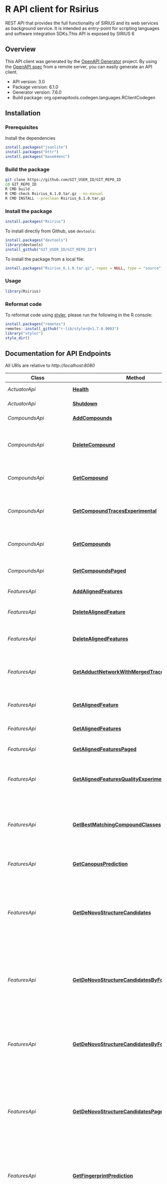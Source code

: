 # R API client for Rsirius

REST API that provides the full functionality of SIRIUS and its web services as background service. It is intended as entry-point for scripting languages and software integration SDKs.This API is exposed by SIRIUS 6

## Overview
This API client was generated by the [OpenAPI Generator](https://openapi-generator.tech) project. By using the [OpenAPI spec](https://openapis.org) from a remote server, you can easily generate an API client.

- API version: 3.0
- Package version: 6.1.0
- Generator version: 7.6.0
- Build package: org.openapitools.codegen.languages.RClientCodegen

## Installation

### Prerequisites

Install the dependencies

```R
install.packages("jsonlite")
install.packages("httr")
install.packages("base64enc")
```

### Build the package

```sh
git clone https://github.com/GIT_USER_ID/GIT_REPO_ID
cd GIT_REPO_ID
R CMD build .
R CMD check Rsirius_6.1.0.tar.gz --no-manual
R CMD INSTALL --preclean Rsirius_6.1.0.tar.gz
```

### Install the package

```R
install.packages("Rsirius")
```

To install directly from Github, use `devtools`:
```R
install.packages("devtools")
library(devtools)
install_github("GIT_USER_ID/GIT_REPO_ID")
```

To install the package from a local file:
```R
install.packages("Rsirius_6.1.0.tar.gz", repos = NULL, type = "source")
```

### Usage

```R
library(Rsirius)
```

### Reformat code

To reformat code using [styler](https://styler.r-lib.org/index.html), please run the following in the R console:

```R
install.packages("remotes")
remotes::install_github("r-lib/styler@v1.7.0.9003")
library("styler")
style_dir()
```

## Documentation for API Endpoints

All URIs are relative to *http://localhost:8080*

Class | Method | HTTP request | Description
------------ | ------------- | ------------- | -------------
*ActuatorApi* | [**Health**](docs/ActuatorApi.md#Health) | **GET** /actuator/health | Actuator web endpoint 'health'
*ActuatorApi* | [**Shutdown**](docs/ActuatorApi.md#Shutdown) | **POST** /actuator/shutdown | Actuator web endpoint 'shutdown'
*CompoundsApi* | [**AddCompounds**](docs/CompoundsApi.md#AddCompounds) | **POST** /api/projects/{projectId}/compounds | Import Compounds and its contained features.
*CompoundsApi* | [**DeleteCompound**](docs/CompoundsApi.md#DeleteCompound) | **DELETE** /api/projects/{projectId}/compounds/{compoundId} | Delete compound (group of ion identities) with the given identifier (and the included features) from the  specified project-space.
*CompoundsApi* | [**GetCompound**](docs/CompoundsApi.md#GetCompound) | **GET** /api/projects/{projectId}/compounds/{compoundId} | Get compound (group of ion identities) with the given identifier from the specified project-space.
*CompoundsApi* | [**GetCompoundTracesExperimental**](docs/CompoundsApi.md#GetCompoundTracesExperimental) | **GET** /api/projects/{projectId}/compounds/{compoundId}/traces | EXPERIMENTAL: This endpoint is experimental and may be changed (or even removed) without notice until it is declared stable.
*CompoundsApi* | [**GetCompounds**](docs/CompoundsApi.md#GetCompounds) | **GET** /api/projects/{projectId}/compounds | List of all available compounds (group of ion identities) in the given project-space.
*CompoundsApi* | [**GetCompoundsPaged**](docs/CompoundsApi.md#GetCompoundsPaged) | **GET** /api/projects/{projectId}/compounds/page | Page of available compounds (group of ion identities) in the given project-space.
*FeaturesApi* | [**AddAlignedFeatures**](docs/FeaturesApi.md#AddAlignedFeatures) | **POST** /api/projects/{projectId}/aligned-features | Import (aligned) features into the project.
*FeaturesApi* | [**DeleteAlignedFeature**](docs/FeaturesApi.md#DeleteAlignedFeature) | **DELETE** /api/projects/{projectId}/aligned-features/{alignedFeatureId} | Delete feature (aligned over runs) with the given identifier from the specified project-space.
*FeaturesApi* | [**DeleteAlignedFeatures**](docs/FeaturesApi.md#DeleteAlignedFeatures) | **PUT** /api/projects/{projectId}/aligned-features/delete | Delete feature (aligned over runs) with the given identifier from the specified project-space.
*FeaturesApi* | [**GetAdductNetworkWithMergedTracesExperimental**](docs/FeaturesApi.md#GetAdductNetworkWithMergedTracesExperimental) | **GET** /api/projects/{projectId}/aligned-features/{alignedFeatureId}/adducts | EXPERIMENTAL: This endpoint is experimental and may be changed (or even removed) without notice until it is declared stable.
*FeaturesApi* | [**GetAlignedFeature**](docs/FeaturesApi.md#GetAlignedFeature) | **GET** /api/projects/{projectId}/aligned-features/{alignedFeatureId} | Get feature (aligned over runs) with the given identifier from the specified project-space.
*FeaturesApi* | [**GetAlignedFeatures**](docs/FeaturesApi.md#GetAlignedFeatures) | **GET** /api/projects/{projectId}/aligned-features | Get all available features (aligned over runs) in the given project-space.
*FeaturesApi* | [**GetAlignedFeaturesPaged**](docs/FeaturesApi.md#GetAlignedFeaturesPaged) | **GET** /api/projects/{projectId}/aligned-features/page | Get all available features (aligned over runs) in the given project-space.
*FeaturesApi* | [**GetAlignedFeaturesQualityExperimental**](docs/FeaturesApi.md#GetAlignedFeaturesQualityExperimental) | **GET** /api/projects/{projectId}/aligned-features/{alignedFeatureId}/quality-report | EXPERIMENTAL: This endpoint is experimental and may be changed (or even removed) without notice until it is declared stable.
*FeaturesApi* | [**GetBestMatchingCompoundClasses**](docs/FeaturesApi.md#GetBestMatchingCompoundClasses) | **GET** /api/projects/{projectId}/aligned-features/{alignedFeatureId}/formulas/{formulaId}/best-compound-classes | Best matching compound classes,  Set of the highest scoring compound classes (CANOPUS) on each hierarchy level of  the ClassyFire and NPC ontology,
*FeaturesApi* | [**GetCanopusPrediction**](docs/FeaturesApi.md#GetCanopusPrediction) | **GET** /api/projects/{projectId}/aligned-features/{alignedFeatureId}/formulas/{formulaId}/canopus-prediction | All predicted compound classes (CANOPUS) from ClassyFire and NPC and their probabilities,
*FeaturesApi* | [**GetDeNovoStructureCandidates**](docs/FeaturesApi.md#GetDeNovoStructureCandidates) | **GET** /api/projects/{projectId}/aligned-features/{alignedFeatureId}/denovo-structures | List of de novo structure candidates (e.g. generated by MsNovelist) ranked by CSI:FingerID score for the given 'alignedFeatureId' with minimal information.  StructureCandidates can be enriched with molecular fingerprint.
*FeaturesApi* | [**GetDeNovoStructureCandidatesByFormula**](docs/FeaturesApi.md#GetDeNovoStructureCandidatesByFormula) | **GET** /api/projects/{projectId}/aligned-features/{alignedFeatureId}/formulas/{formulaId}/denovo-structures | List of de novo structure candidates (e.g. generated by MsNovelist) ranked by CSI:FingerID score for the given 'formulaId' with minimal information.  StructureCandidates can be enriched with molecular fingerprint.
*FeaturesApi* | [**GetDeNovoStructureCandidatesByFormulaPaged**](docs/FeaturesApi.md#GetDeNovoStructureCandidatesByFormulaPaged) | **GET** /api/projects/{projectId}/aligned-features/{alignedFeatureId}/formulas/{formulaId}/denovo-structures/page | Page of de novo structure candidates (e.g. generated by MsNovelist) ranked by CSI:FingerID score for the given 'formulaId' with minimal information.  StructureCandidates can be enriched with molecular fingerprint.
*FeaturesApi* | [**GetDeNovoStructureCandidatesPaged**](docs/FeaturesApi.md#GetDeNovoStructureCandidatesPaged) | **GET** /api/projects/{projectId}/aligned-features/{alignedFeatureId}/denovo-structures/page | Page of de novo structure candidates (e.g. generated by MsNovelist) ranked by CSI:FingerID score for the given 'alignedFeatureId' with minimal information.  StructureCandidates can be enriched with molecular fingerprint.
*FeaturesApi* | [**GetFingerprintPrediction**](docs/FeaturesApi.md#GetFingerprintPrediction) | **GET** /api/projects/{projectId}/aligned-features/{alignedFeatureId}/formulas/{formulaId}/fingerprint | Returns predicted fingerprint (CSI:FingerID) for the given formula result identifier  This fingerprint is used to perform structure database search and predict compound classes.
*FeaturesApi* | [**GetFormulaAnnotatedMsMsData**](docs/FeaturesApi.md#GetFormulaAnnotatedMsMsData) | **GET** /api/projects/{projectId}/aligned-features/{alignedFeatureId}/formulas/{formulaId}/annotated-msmsdata | Returns MS/MS Spectrum (Merged MS/MS and measured MS/MS) which is annotated with fragments and losses  for the given formula result identifier  These annotations are only available if a fragmentation tree and the structure candidate are available.
*FeaturesApi* | [**GetFormulaAnnotatedSpectrum**](docs/FeaturesApi.md#GetFormulaAnnotatedSpectrum) | **GET** /api/projects/{projectId}/aligned-features/{alignedFeatureId}/formulas/{formulaId}/annotated-spectrum | Returns a fragmentation spectrum (e.g. Merged MS/MS) which is annotated with fragments and losses for the given formula result identifier  These annotations are only available if a fragmentation tree is available.
*FeaturesApi* | [**GetFormulaCandidate**](docs/FeaturesApi.md#GetFormulaCandidate) | **GET** /api/projects/{projectId}/aligned-features/{alignedFeatureId}/formulas/{formulaId} | FormulaResultContainers for the given 'formulaId' with minimal information.
*FeaturesApi* | [**GetFormulaCandidates**](docs/FeaturesApi.md#GetFormulaCandidates) | **GET** /api/projects/{projectId}/aligned-features/{alignedFeatureId}/formulas | List of FormulaResultContainers available for this feature with minimal information.
*FeaturesApi* | [**GetFormulaCandidatesPaged**](docs/FeaturesApi.md#GetFormulaCandidatesPaged) | **GET** /api/projects/{projectId}/aligned-features/{alignedFeatureId}/formulas/page | Page of FormulaResultContainers available for this feature with minimal information.
*FeaturesApi* | [**GetFragTree**](docs/FeaturesApi.md#GetFragTree) | **GET** /api/projects/{projectId}/aligned-features/{alignedFeatureId}/formulas/{formulaId}/fragtree | Returns fragmentation tree (SIRIUS) for the given formula result identifier  This tree is used to rank formula candidates (treeScore).
*FeaturesApi* | [**GetIsotopePatternAnnotation**](docs/FeaturesApi.md#GetIsotopePatternAnnotation) | **GET** /api/projects/{projectId}/aligned-features/{alignedFeatureId}/formulas/{formulaId}/isotope-pattern | Returns Isotope pattern information (simulated isotope pattern, measured isotope pattern, isotope pattern highlighting)  for the given formula result identifier.
*FeaturesApi* | [**GetLipidAnnotation**](docs/FeaturesApi.md#GetLipidAnnotation) | **GET** /api/projects/{projectId}/aligned-features/{alignedFeatureId}/formulas/{formulaId}/lipid-annotation | Returns Lipid annotation (ElGordo) for the given formula result identifier.
*FeaturesApi* | [**GetMsData**](docs/FeaturesApi.md#GetMsData) | **GET** /api/projects/{projectId}/aligned-features/{alignedFeatureId}/ms-data | Mass Spec data (input data) for the given 'alignedFeatureId' .
*FeaturesApi* | [**GetQuantificationExperimental**](docs/FeaturesApi.md#GetQuantificationExperimental) | **GET** /api/projects/{projectId}/aligned-features/{alignedFeatureId}/quantification | EXPERIMENTAL: This endpoint is experimental and may be changed (or even removed) without notice until it is declared stable.
*FeaturesApi* | [**GetSpectralLibraryMatch**](docs/FeaturesApi.md#GetSpectralLibraryMatch) | **GET** /api/projects/{projectId}/aligned-features/{alignedFeatureId}/spectral-library-matches/{matchId} | List of spectral library matches for the given 'alignedFeatureId'.
*FeaturesApi* | [**GetSpectralLibraryMatches**](docs/FeaturesApi.md#GetSpectralLibraryMatches) | **GET** /api/projects/{projectId}/aligned-features/{alignedFeatureId}/spectral-library-matches | List of spectral library matches for the given 'alignedFeatureId'.
*FeaturesApi* | [**GetSpectralLibraryMatchesPaged**](docs/FeaturesApi.md#GetSpectralLibraryMatchesPaged) | **GET** /api/projects/{projectId}/aligned-features/{alignedFeatureId}/spectral-library-matches/page | Page of spectral library matches for the given 'alignedFeatureId'.
*FeaturesApi* | [**GetSpectralLibraryMatchesSummary**](docs/FeaturesApi.md#GetSpectralLibraryMatchesSummary) | **GET** /api/projects/{projectId}/aligned-features/{alignedFeatureId}/spectral-library-matches/summary | Summarize matched reference spectra for the given 'alignedFeatureId'.
*FeaturesApi* | [**GetStructureAnnotatedMsDataExperimental**](docs/FeaturesApi.md#GetStructureAnnotatedMsDataExperimental) | **GET** /api/projects/{projectId}/aligned-features/{alignedFeatureId}/formulas/{formulaId}/structures/{inchiKey}/annotated-msmsdata | EXPERIMENTAL: This endpoint is experimental because it produces return values that are not yet stable.
*FeaturesApi* | [**GetStructureAnnotatedSpectrumExperimental**](docs/FeaturesApi.md#GetStructureAnnotatedSpectrumExperimental) | **GET** /api/projects/{projectId}/aligned-features/{alignedFeatureId}/formulas/{formulaId}/structures/{inchiKey}/annotated-spectrum | EXPERIMENTAL: This endpoint is experimental because it produces return values that are not yet stable.
*FeaturesApi* | [**GetStructureCandidates**](docs/FeaturesApi.md#GetStructureCandidates) | **GET** /api/projects/{projectId}/aligned-features/{alignedFeatureId}/db-structures | List of structure database search candidates ranked by CSI:FingerID score for the given 'alignedFeatureId' with minimal information.
*FeaturesApi* | [**GetStructureCandidatesByFormula**](docs/FeaturesApi.md#GetStructureCandidatesByFormula) | **GET** /api/projects/{projectId}/aligned-features/{alignedFeatureId}/formulas/{formulaId}/db-structures | List of CSI:FingerID structure database search candidates for the given 'formulaId' with minimal information.
*FeaturesApi* | [**GetStructureCandidatesByFormulaPaged**](docs/FeaturesApi.md#GetStructureCandidatesByFormulaPaged) | **GET** /api/projects/{projectId}/aligned-features/{alignedFeatureId}/formulas/{formulaId}/db-structures/page | Page of CSI:FingerID structure database search candidates for the given 'formulaId' with minimal information.
*FeaturesApi* | [**GetStructureCandidatesPaged**](docs/FeaturesApi.md#GetStructureCandidatesPaged) | **GET** /api/projects/{projectId}/aligned-features/{alignedFeatureId}/db-structures/page | Page of structure database search candidates ranked by CSI:FingerID score for the given 'alignedFeatureId' with minimal information.
*FeaturesApi* | [**GetTracesExperimental**](docs/FeaturesApi.md#GetTracesExperimental) | **GET** /api/projects/{projectId}/aligned-features/{alignedFeatureId}/traces | EXPERIMENTAL: This endpoint is experimental and may be changed (or even removed) without notice until it is declared stable.
*GuiApi* | [**CloseGui**](docs/GuiApi.md#CloseGui) | **DELETE** /api/projects/{projectId}/gui | Close GUI instance of given project-space if available.
*GuiApi* | [**GetGuis**](docs/GuiApi.md#GetGuis) | **GET** /api/guis | Get list of currently running gui windows, managed by this SIRIUS instance.
*GuiApi* | [**OpenGui**](docs/GuiApi.md#OpenGui) | **POST** /api/projects/{projectId}/gui | Open GUI instance on specified project-space and bring the GUI window to foreground.
*InfoApi* | [**GetConnectionCheck**](docs/InfoApi.md#GetConnectionCheck) | **GET** /api/connection-status | 
*InfoApi* | [**GetInfo**](docs/InfoApi.md#GetInfo) | **GET** /api/info | 
*JobsApi* | [**DeleteJob**](docs/JobsApi.md#DeleteJob) | **DELETE** /api/projects/{projectId}/jobs/{jobId} | Delete job.
*JobsApi* | [**DeleteJobConfig**](docs/JobsApi.md#DeleteJobConfig) | **DELETE** /api/job-configs/{name} | Delete job configuration with given name.
*JobsApi* | [**DeleteJobs**](docs/JobsApi.md#DeleteJobs) | **DELETE** /api/projects/{projectId}/jobs | * Delete ALL jobs.
*JobsApi* | [**GetDefaultJobConfig**](docs/JobsApi.md#GetDefaultJobConfig) | **GET** /api/default-job-config | Request default job configuration
*JobsApi* | [**GetJob**](docs/JobsApi.md#GetJob) | **GET** /api/projects/{projectId}/jobs/{jobId} | Get job information and its current state and progress (if available).
*JobsApi* | [**GetJobConfig**](docs/JobsApi.md#GetJobConfig) | **GET** /api/job-configs/{name} | Request job configuration with given name.
*JobsApi* | [**GetJobConfigNames**](docs/JobsApi.md#GetJobConfigNames) | **GET** /api/job-config-names | Get all (non-default) job configuration names
*JobsApi* | [**GetJobConfigs**](docs/JobsApi.md#GetJobConfigs) | **GET** /api/job-configs | Request all available job configurations
*JobsApi* | [**GetJobs**](docs/JobsApi.md#GetJobs) | **GET** /api/projects/{projectId}/jobs | Get List of all available jobs with information such as current state and progress (if available).
*JobsApi* | [**GetJobsPaged**](docs/JobsApi.md#GetJobsPaged) | **GET** /api/projects/{projectId}/jobs/page | Get Page of jobs with information such as current state and progress (if available).
*JobsApi* | [**HasJobs**](docs/JobsApi.md#HasJobs) | **GET** /api/projects/{projectId}/has-jobs | 
*JobsApi* | [**SaveJobConfig**](docs/JobsApi.md#SaveJobConfig) | **POST** /api/job-configs/{name} | Add new job configuration with given name.
*JobsApi* | [**StartJob**](docs/JobsApi.md#StartJob) | **POST** /api/projects/{projectId}/jobs | Start computation for given compounds and with given parameters.
*JobsApi* | [**StartJobFromConfig**](docs/JobsApi.md#StartJobFromConfig) | **POST** /api/projects/{projectId}/jobs/from-config | Start computation for given compounds and with parameters from a stored job-config.
*LoginAndAccountApi* | [**GetAccountInfo**](docs/LoginAndAccountApi.md#GetAccountInfo) | **GET** /api/account/ | Get information about the account currently logged in.
*LoginAndAccountApi* | [**GetSignUpURL**](docs/LoginAndAccountApi.md#GetSignUpURL) | **GET** /api/account/signUpURL | Get SignUp URL (For signUp via web browser)
*LoginAndAccountApi* | [**GetSubscriptions**](docs/LoginAndAccountApi.md#GetSubscriptions) | **GET** /api/account/subscriptions | Get available subscriptions of the account currently logged in.
*LoginAndAccountApi* | [**IsLoggedIn**](docs/LoginAndAccountApi.md#IsLoggedIn) | **GET** /api/account/isLoggedIn | Check if a user is logged in.
*LoginAndAccountApi* | [**Login**](docs/LoginAndAccountApi.md#Login) | **POST** /api/account/login | Login into SIRIUS web services and activate default subscription if available.
*LoginAndAccountApi* | [**Logout**](docs/LoginAndAccountApi.md#Logout) | **POST** /api/account/logout | Logout from SIRIUS web services.
*LoginAndAccountApi* | [**OpenPortal**](docs/LoginAndAccountApi.md#OpenPortal) | **GET** /api/account/openPortal | Open User portal in browser.
*LoginAndAccountApi* | [**SelectSubscription**](docs/LoginAndAccountApi.md#SelectSubscription) | **PUT** /api/account/subscriptions/select-active | Select a subscription as active subscription to be used for computations.
*LoginAndAccountApi* | [**SignUp**](docs/LoginAndAccountApi.md#SignUp) | **GET** /api/account/signUp | Open SignUp window in system browser and return signUp link.
*ProjectsApi* | [**CloseProjectSpace**](docs/ProjectsApi.md#CloseProjectSpace) | **DELETE** /api/projects/{projectId} | Close project-space and remove it from application
*ProjectsApi* | [**CreateProjectSpace**](docs/ProjectsApi.md#CreateProjectSpace) | **POST** /api/projects/{projectId} | Create and open a new project-space at given location and make it accessible via the given projectId.
*ProjectsApi* | [**GetCanopusClassyFireData**](docs/ProjectsApi.md#GetCanopusClassyFireData) | **GET** /api/projects/{projectId}/cf-data | Get CANOPUS prediction vector definition for ClassyFire classes
*ProjectsApi* | [**GetCanopusNpcData**](docs/ProjectsApi.md#GetCanopusNpcData) | **GET** /api/projects/{projectId}/npc-data | Get CANOPUS prediction vector definition for NPC classes
*ProjectsApi* | [**GetFingerIdData**](docs/ProjectsApi.md#GetFingerIdData) | **GET** /api/projects/{projectId}/fingerid-data | Get CSI:FingerID fingerprint (prediction vector) definition
*ProjectsApi* | [**GetProjectSpace**](docs/ProjectsApi.md#GetProjectSpace) | **GET** /api/projects/{projectId} | Get project space info by its projectId.
*ProjectsApi* | [**GetProjectSpaces**](docs/ProjectsApi.md#GetProjectSpaces) | **GET** /api/projects | List opened project spaces.
*ProjectsApi* | [**ImportMsRunData**](docs/ProjectsApi.md#ImportMsRunData) | **POST** /api/projects/{projectId}/import/ms-data-files | Import and Align full MS-Runs from various formats into the specified project  Possible formats (mzML, mzXML)
*ProjectsApi* | [**ImportMsRunDataAsJob**](docs/ProjectsApi.md#ImportMsRunDataAsJob) | **POST** /api/projects/{projectId}/import/ms-data-files-job | Import and Align full MS-Runs from various formats into the specified project as background job.
*ProjectsApi* | [**ImportPreprocessedData**](docs/ProjectsApi.md#ImportPreprocessedData) | **POST** /api/projects/{projectId}/import/preprocessed-data-files | Import already preprocessed ms/ms data from various formats into the specified project  Possible formats (ms, mgf, cef, msp)
*ProjectsApi* | [**ImportPreprocessedDataAsJob**](docs/ProjectsApi.md#ImportPreprocessedDataAsJob) | **POST** /api/projects/{projectId}/import/preprocessed-data-files-job | Import ms/ms data from the given format into the specified project-space as background job.
*ProjectsApi* | [**OpenProjectSpace**](docs/ProjectsApi.md#OpenProjectSpace) | **PUT** /api/projects/{projectId} | Open an existing project-space and make it accessible via the given projectId.
*SearchableDatabasesApi* | [**AddDatabases**](docs/SearchableDatabasesApi.md#AddDatabases) | **POST** /api/databases | DEPRECATED: this endpoint is based on local file paths and will likely be replaced in future versions of this API.
*SearchableDatabasesApi* | [**CreateDatabase**](docs/SearchableDatabasesApi.md#CreateDatabase) | **POST** /api/databases/{databaseId} | 
*SearchableDatabasesApi* | [**GetCustomDatabases**](docs/SearchableDatabasesApi.md#GetCustomDatabases) | **GET** /api/databases/custom | 
*SearchableDatabasesApi* | [**GetDatabase**](docs/SearchableDatabasesApi.md#GetDatabase) | **GET** /api/databases/{databaseId} | 
*SearchableDatabasesApi* | [**GetDatabases**](docs/SearchableDatabasesApi.md#GetDatabases) | **GET** /api/databases | 
*SearchableDatabasesApi* | [**GetIncludedDatabases**](docs/SearchableDatabasesApi.md#GetIncludedDatabases) | **GET** /api/databases/included | 
*SearchableDatabasesApi* | [**RemoveDatabase**](docs/SearchableDatabasesApi.md#RemoveDatabase) | **DELETE** /api/databases/{databaseId} | 
*SearchableDatabasesApi* | [**UpdateDatabase**](docs/SearchableDatabasesApi.md#UpdateDatabase) | **PUT** /api/databases/{databaseId} | 


## Documentation for Models

 - [AccountCredentials](docs/AccountCredentials.md)
 - [AccountInfo](docs/AccountInfo.md)
 - [AdductEdgeExperimental](docs/AdductEdgeExperimental.md)
 - [AdductNetworkExperimental](docs/AdductNetworkExperimental.md)
 - [AdductNodeExperimental](docs/AdductNodeExperimental.md)
 - [AlignedFeature](docs/AlignedFeature.md)
 - [AlignedFeatureQualityExperimental](docs/AlignedFeatureQualityExperimental.md)
 - [AnnotatedMsMsData](docs/AnnotatedMsMsData.md)
 - [AnnotatedPeak](docs/AnnotatedPeak.md)
 - [AnnotatedSpectrum](docs/AnnotatedSpectrum.md)
 - [Axes](docs/Axes.md)
 - [BackgroundComputationsStateEvent](docs/BackgroundComputationsStateEvent.md)
 - [BasicSpectrum](docs/BasicSpectrum.md)
 - [BinaryFingerprint](docs/BinaryFingerprint.md)
 - [Canopus](docs/Canopus.md)
 - [CanopusPrediction](docs/CanopusPrediction.md)
 - [Category](docs/Category.md)
 - [Compound](docs/Compound.md)
 - [CompoundClass](docs/CompoundClass.md)
 - [CompoundClasses](docs/CompoundClasses.md)
 - [CompoundImport](docs/CompoundImport.md)
 - [ComputedSubtools](docs/ComputedSubtools.md)
 - [ConnectionCheck](docs/ConnectionCheck.md)
 - [ConnectionError](docs/ConnectionError.md)
 - [ConsensusAnnotationsCSI](docs/ConsensusAnnotationsCSI.md)
 - [ConsensusAnnotationsDeNovo](docs/ConsensusAnnotationsDeNovo.md)
 - [DBLink](docs/DBLink.md)
 - [DataImportEvent](docs/DataImportEvent.md)
 - [Deviation](docs/Deviation.md)
 - [FeatureAnnotations](docs/FeatureAnnotations.md)
 - [FeatureImport](docs/FeatureImport.md)
 - [FingerprintPrediction](docs/FingerprintPrediction.md)
 - [FormulaCandidate](docs/FormulaCandidate.md)
 - [FragmentNode](docs/FragmentNode.md)
 - [FragmentationTree](docs/FragmentationTree.md)
 - [GuiInfo](docs/GuiInfo.md)
 - [ImportResult](docs/ImportResult.md)
 - [Info](docs/Info.md)
 - [IsotopePatternAnnotation](docs/IsotopePatternAnnotation.md)
 - [Job](docs/Job.md)
 - [JobProgress](docs/JobProgress.md)
 - [JobSubmission](docs/JobSubmission.md)
 - [LcmsSubmissionParameters](docs/LcmsSubmissionParameters.md)
 - [LicenseInfo](docs/LicenseInfo.md)
 - [LipidAnnotation](docs/LipidAnnotation.md)
 - [LossEdge](docs/LossEdge.md)
 - [MsData](docs/MsData.md)
 - [MsNovelist](docs/MsNovelist.md)
 - [PageMetadata](docs/PageMetadata.md)
 - [PagedModelAlignedFeature](docs/PagedModelAlignedFeature.md)
 - [PagedModelCompound](docs/PagedModelCompound.md)
 - [PagedModelFormulaCandidate](docs/PagedModelFormulaCandidate.md)
 - [PagedModelJob](docs/PagedModelJob.md)
 - [PagedModelSpectralLibraryMatch](docs/PagedModelSpectralLibraryMatch.md)
 - [PagedModelStructureCandidateFormula](docs/PagedModelStructureCandidateFormula.md)
 - [PagedModelStructureCandidateScored](docs/PagedModelStructureCandidateScored.md)
 - [ParentPeak](docs/ParentPeak.md)
 - [PeakAnnotation](docs/PeakAnnotation.md)
 - [ProjectChangeEvent](docs/ProjectChangeEvent.md)
 - [ProjectInfo](docs/ProjectInfo.md)
 - [QualityItem](docs/QualityItem.md)
 - [QuantificationTableExperimental](docs/QuantificationTableExperimental.md)
 - [SearchableDatabase](docs/SearchableDatabase.md)
 - [SearchableDatabaseParameters](docs/SearchableDatabaseParameters.md)
 - [SimplePeak](docs/SimplePeak.md)
 - [Sirius](docs/Sirius.md)
 - [SpectralLibraryMatch](docs/SpectralLibraryMatch.md)
 - [SpectralLibraryMatchSummary](docs/SpectralLibraryMatchSummary.md)
 - [SpectralLibrarySearch](docs/SpectralLibrarySearch.md)
 - [SpectrumAnnotation](docs/SpectrumAnnotation.md)
 - [StructureCandidate](docs/StructureCandidate.md)
 - [StructureCandidateFormula](docs/StructureCandidateFormula.md)
 - [StructureCandidateScored](docs/StructureCandidateScored.md)
 - [StructureDbSearch](docs/StructureDbSearch.md)
 - [Subscription](docs/Subscription.md)
 - [SubscriptionConsumables](docs/SubscriptionConsumables.md)
 - [Term](docs/Term.md)
 - [Timeout](docs/Timeout.md)
 - [TraceAnnotationExperimental](docs/TraceAnnotationExperimental.md)
 - [TraceExperimental](docs/TraceExperimental.md)
 - [TraceSetExperimental](docs/TraceSetExperimental.md)
 - [UseHeuristic](docs/UseHeuristic.md)
 - [Zodiac](docs/Zodiac.md)
 - [ZodiacEdgeFilterThresholds](docs/ZodiacEdgeFilterThresholds.md)
 - [ZodiacEpochs](docs/ZodiacEpochs.md)


## Documentation for Authorization

Endpoints do not require authorization.


